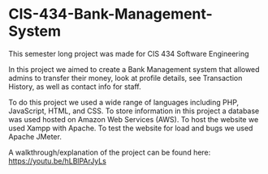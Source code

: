 # CIS-434-Bank-Management-System

This semester long project was made for CIS 434 Software Engineering

In this project we aimed to create a Bank Management system that allowed admins to transfer their money, look at profile details, see Transaction History, as well as contact info for staff.

To do this project we used a wide range of languages including PHP, JavaScript, HTML, and CSS.
To store information in this project a database was used hosted on Amazon Web Services (AWS).
To host the website we used Xampp with Apache.
To test the website for load and bugs we used Apache JMeter.

A walkthrough/explanation of the project can be found here: https://youtu.be/hLBlPArJyLs
